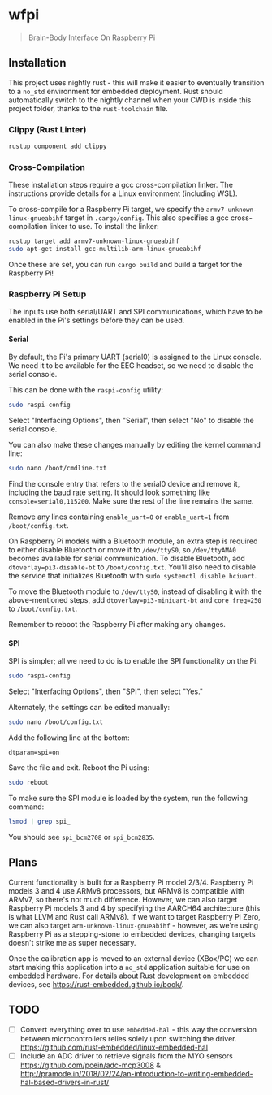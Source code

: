 # wfpi

> Brain-Body Interface On Raspberry Pi

## Installation

This project uses nightly rust - this will make it easier to eventually transition to a `no_std` environment for embedded deployment. Rust should automatically switch to the nightly channel when your CWD is inside this project folder, thanks to the `rust-toolchain` file.

### Clippy (Rust Linter)

```sh
rustup component add clippy
```

### Cross-Compilation

These installation steps require a gcc cross-compilation linker. The instructions provide details for a Linux environment (including WSL).

To cross-compile for a Raspberry Pi target, we specify the `armv7-unknown-linux-gnueabihf` target in `.cargo/config`. This also specifies a gcc cross-compilation linker to use. To install the linker:

```sh
rustup target add armv7-unknown-linux-gnueabihf
sudo apt-get install gcc-multilib-arm-linux-gnueabihf
```

Once these are set, you can run `cargo build` and build a target for the Raspberry Pi!

### Raspberry Pi Setup

The inputs use both serial/UART and SPI communications, which have to be enabled in the Pi's settings before they can be used.

#### Serial

By default, the Pi's primary UART (serial0) is assigned to the Linux console. We need it to be available for the EEG headset, so we need to disable the serial console.

This can be done with the `raspi-config` utility:

```sh
sudo raspi-config
```

Select "Interfacing Options", then "Serial", then select "No" to disable the serial console.

You can also make these changes manually by editing the kernel command line:

```sh
sudo nano /boot/cmdline.txt
```

Find the console entry that refers to the serial0 device and remove it, including the baud rate setting. It should look something like `console=serial0,115200`. Make sure the rest of the line remains the same.

Remove any lines containing `enable_uart=0` or `enable_uart=1` from `/boot/config.txt`.

On Raspberry Pi models with a Bluetooth module, an extra step is required to either disable Bluetooth or move it to `/dev/ttyS0`, so `/dev/ttyAMA0` becomes available for serial communication. To disable Bluetooth, add `dtoverlay=pi3-disable-bt` to `/boot/config.txt`. You'll also need to disable the service that initializes Bluetooth with `sudo systemctl disable hciuart`.

To move the Bluetooth module to `/dev/ttyS0`, instead of disabling it with the above-mentioned steps, add `dtoverlay=pi3-miniuart-bt` and `core_freq=250` to `/boot/config.txt`.

Remember to reboot the Raspberry Pi after making any changes.

#### SPI

SPI is simpler; all we need to do is to enable the SPI functionality on the Pi.

```sh
sudo raspi-config
```

Select "Interfacing Options", then "SPI", then select "Yes."

Alternately, the settings can be edited manually:

```sh
sudo nano /boot/config.txt
```

Add the following line at the bottom:

```text
dtparam=spi=on
```

Save the file and exit. Reboot the Pi using:

```sh
sudo reboot
```

To make sure the SPI module is loaded by the system, run the following command:

```sh
lsmod | grep spi_
```

You should see `spi_bcm2708` or `spi_bcm2835`.

## Plans

Current functionality is built for a Raspberry Pi model 2/3/4. Raspberry Pi models 3 and 4 use ARMv8 processors, but ARMv8 is compatible with ARMv7, so there's not much difference. However, we can also target Raspberry Pi models 3 and 4 by specifying the AARCH64 architecture (this is what LLVM and Rust call ARMv8). If we want to target Raspberry Pi Zero, we can also target `arm-unknown-linux-gnueabihf` - however, as we're using Raspberry Pi as a stepping-stone to embedded devices, changing targets doesn't strike me as super necessary.

Once the calibration app is moved to an external device (XBox/PC) we can start making this application into a `no_std` application suitable for use on embedded hardware. For details about Rust development on embedded devices, see <https://rust-embedded.github.io/book/>.

## TODO

- [ ] Convert everything over to use `embedded-hal` - this way the conversion between microcontrollers relies solely upon switching the driver. <https://github.com/rust-embedded/linux-embedded-hal>
- [ ] Include an ADC driver to retrieve signals from the MYO sensors <https://github.com/pcein/adc-mcp3008> & <http://pramode.in/2018/02/24/an-introduction-to-writing-embedded-hal-based-drivers-in-rust/>
